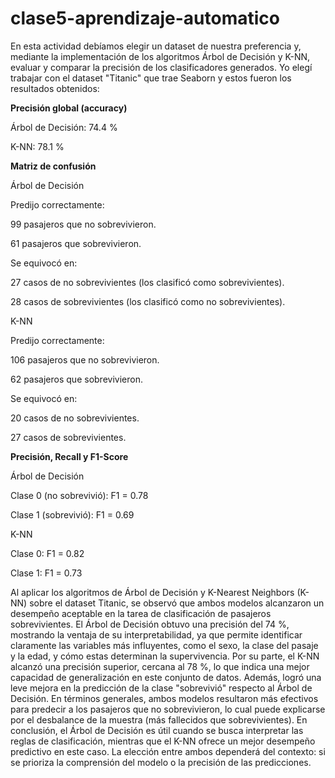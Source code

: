 # clase5-aprendizaje-automatico
En esta actividad debíamos elegir un dataset de nuestra preferencia y, mediante la implementación de los algoritmos Árbol de Decisión y K-NN, evaluar y comparar la precisión de los clasificadores generados.
Yo elegí trabajar con el dataset "Titanic" que trae Seaborn y estos fueron los resultados obtenidos:


**Precisión global (accuracy)**


Árbol de Decisión: 74.4 %


K-NN: 78.1 %

**Matriz de confusión**


Árbol de Decisión


Predijo correctamente:


99 pasajeros que no sobrevivieron.


61 pasajeros que sobrevivieron.


Se equivocó en:


27 casos de no sobrevivientes (los clasificó como sobrevivientes).


28 casos de sobrevivientes (los clasificó como no sobrevivientes).


K-NN


Predijo correctamente:


106 pasajeros que no sobrevivieron.


62 pasajeros que sobrevivieron.


Se equivocó en:


20 casos de no sobrevivientes.


27 casos de sobrevivientes.


**Precisión, Recall y F1-Score**


Árbol de Decisión


Clase 0 (no sobrevivió): F1 = 0.78


Clase 1 (sobrevivió): F1 = 0.69


K-NN


Clase 0: F1 = 0.82


Clase 1: F1 = 0.73


Al aplicar los algoritmos de Árbol de Decisión y K-Nearest Neighbors (K-NN) sobre el dataset Titanic, se observó que ambos modelos alcanzaron un desempeño aceptable en la tarea de clasificación de pasajeros sobrevivientes.
El Árbol de Decisión obtuvo una precisión del 74 %, mostrando la ventaja de su interpretabilidad, ya que permite identificar claramente las variables más influyentes, como el sexo, la clase del pasaje y la edad, y cómo estas determinan la supervivencia.
Por su parte, el K-NN alcanzó una precisión superior, cercana al 78 %, lo que indica una mejor capacidad de generalización en este conjunto de datos. Además, logró una leve mejora en la predicción de la clase "sobrevivió" respecto al Árbol de Decisión.
En términos generales, ambos modelos resultaron más efectivos para predecir a los pasajeros que no sobrevivieron, lo cual puede explicarse por el desbalance de la muestra (más fallecidos que sobrevivientes).
En conclusión, el Árbol de Decisión es útil cuando se busca interpretar las reglas de clasificación, mientras que el K-NN ofrece un mejor desempeño predictivo en este caso. La elección entre ambos dependerá del contexto: si se prioriza la comprensión del modelo o la precisión de las predicciones.
